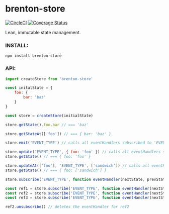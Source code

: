 # brenton-store
[![CircleCI](https://circleci.com/gh/BrentonCozby/brenton-store.svg?style=shield&circle-token=:circle-token)](https://circleci.com/gh/BrentonCozby/brenton-store)
[![Coverage Status](https://coveralls.io/repos/github/BrentonCozby/brenton-store/badge.svg?branch=master)](https://coveralls.io/github/BrentonCozby/brenton-store?branch=master)

Lean, immutable state management.

### INSTALL:
```npm install brenton-store```

### API:
```js
import createStore from 'brenton-store'
```
```js
const initalState = {
    foo: {
        bar: 'baz'
    }
}

const store = createStore(initialState)
```
```js
store.getState().foo.bar // === 'baz'
```
```js
store.getStateAt(['foo']) // === { bar: 'baz' }
```
```js
store.emit('EVENT_TYPE') // calls all eventHandlers subscribed to 'EVENT_TYPE'
```
```js
store.update('EVENT_TYPE', { foo: 'foo' }) // calls all eventHandlers subscribed to 'EVENT_TYPE'
store.getState() // === { foo: 'foo' }
```
```js
store.updateAt(['foo'], 'EVENT_TYPE', ['sandwich']) // calls all eventHandlers subscribed to 'EVENT_TYPE'
store.getState() // === { foo: ['sandwich'] }
```
```js
store.subscribe('EVENT_TYPE', function eventHandler(nextState, prevState) {})
```
```js
const ref1 = store.subscribe('EVENT_TYPE', function eventHandler(nextState, prevState) {})
const ref2 = store.subscribe('EVENT_TYPE', function eventHandler(nextState, prevState) {})
const ref3 = store.subscribe('EVENT_TYPE', function eventHandler(nextState, prevState) {})

ref2.unsubscribe() // deletes the eventHandler for ref2
```
